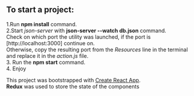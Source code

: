 ## To start a project:
1.Run **npm install** command.<br/>
2.Start _json-server_ with **json-server --watch db.json** command.<br/>
Check on which port the utility was launched, if the port is [http://localhost:3000] continue on. <br/>
Otherwise, copy the resulting port from the _Resources_ line in the terminal and replace it in the _action.js_ file.<br/>
3. Run the **npm start** command.<br/>
4. Enjoy<br/>

This project was bootstrapped with [Create React App](https://github.com/facebook/create-react-app).<br/>
**Redux** was used to store the state of the components<br/>
